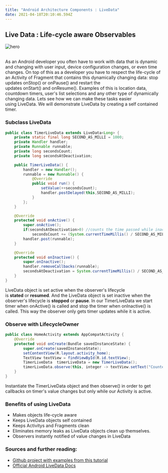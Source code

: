 ```yaml
---
title: "Android Architecture Components : LiveData"
date: 2021-04-18T20:10:46.594Z
---
```

## Live Data : Life-cycle aware Observables

![hero](img/live_datal_logo.png "hero")

\
As an Android developer you often have to work with data that is dynamic and changing with user input, device configuration changes, or even time changes. On top of this as a developer you have to respect the life-cycle of an Activity of Fragment that contains this dynamically changing data: stop updates onStop() or onPause() and restart the updates onStart() and onResume(). Examples of this is location data, countdown timers, user's list selections and any other type of dynamically changing data. Lets see how we can make these tasks easier using LiveData. We will demonstrate LiveData by creating a self contained timer.

### Subclass LiveData

```java
public class TimerLiveData extends LiveData<Long> {
    private static final long SECOND_AS_MILLI = 1000;
    private Handler handler;
    private Runnable runnable;
    private long secondsCount;
    private long secondsAtDeactivation;

    public TimerLiveData() {
        handler = new Handler();
        runnable = new Runnable() {
            @Override
            public void run() {
                setValue(++secondsCount);
                handler.postDelayed(this,SECOND_AS_MILLI);
            }
        };
    }

    @Override
    protected void onActive() {
        super.onActive();
        if(secondsAtDeactivation>0) //counts the time passed while inactive
            secondsCount += (System.currentTimeMillis() / SECOND_AS_MILLI - secondsAtDeactivation);
        handler.post(runnable);
    }

    @Override
    protected void onInactive() {
        super.onInactive();
        handler.removeCallbacks(runnable);
        secondsAtDeactivation = System.currentTimeMillis() / SECOND_AS_MILLI;
    }
}
```

LiveData object is set active when the observer's lifecycle is **stated** or **resumed**. And the LiveData object is set inactive when the observer's lifecycle is **stopped** or **pause**. In our TimerLiveData we start timer when onActive() is called and stop the timer when onInactive() is called. This way the observer only gets timer updates while it is active.

### Observe with LifecycleOwner

```java
public class HomeActivity extends AppCompatActivity {
    @Override
    protected void onCreate(Bundle savedInstanceState) {
        super.onCreate(savedInstanceState);
        setContentView(R.layout.activity_home);
        TextView textView = findViewById(R.id.textView);
        TimerLiveData  timerLiveData = new TimerLiveData();
        timerLiveData.observe(this, integer -> textView.setText("Counter Time: " + integer + "s"));
    }
}
```

Instantiate the TimerLiveData object and then observe() in order to get callbacks on timer's value changes but only while our Activity is active.

### Benefits of using LiveData

* Makes objects life-cycle aware
* Keeps LiveData objects self contained
* Keeps Activitys and Fragments clean
* Eliminates memory leaks as LiveData objects clean up themselves.
* Observers instantly notified of value changes in LiveData

### Sources and further reading:

* [Github project with examples from this tutorial](https://github.com/Code-Principles/android-arch-comp-proj)
* [Official Android LiveData Docs](https://developer.android.com/topic/libraries/architecture/livedata.html)
